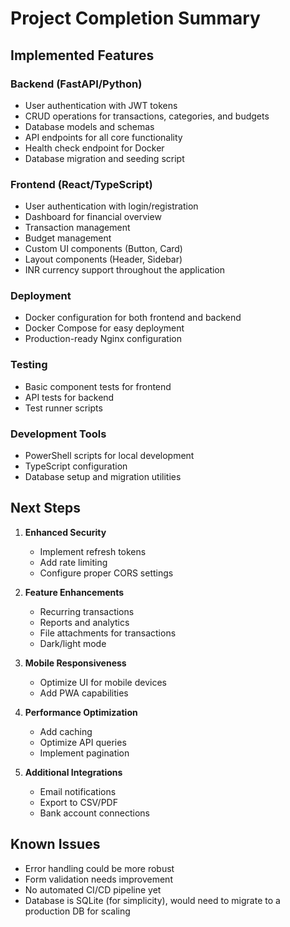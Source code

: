 # Project Completion Summary

## Implemented Features

### Backend (FastAPI/Python)
- User authentication with JWT tokens
- CRUD operations for transactions, categories, and budgets
- Database models and schemas
- API endpoints for all core functionality
- Health check endpoint for Docker
- Database migration and seeding script

### Frontend (React/TypeScript)
- User authentication with login/registration
- Dashboard for financial overview
- Transaction management
- Budget management
- Custom UI components (Button, Card)
- Layout components (Header, Sidebar)
- INR currency support throughout the application

### Deployment
- Docker configuration for both frontend and backend
- Docker Compose for easy deployment
- Production-ready Nginx configuration

### Testing
- Basic component tests for frontend
- API tests for backend
- Test runner scripts

### Development Tools
- PowerShell scripts for local development
- TypeScript configuration
- Database setup and migration utilities

## Next Steps

1. **Enhanced Security**
   - Implement refresh tokens
   - Add rate limiting
   - Configure proper CORS settings

2. **Feature Enhancements**
   - Recurring transactions
   - Reports and analytics
   - File attachments for transactions
   - Dark/light mode

3. **Mobile Responsiveness**
   - Optimize UI for mobile devices
   - Add PWA capabilities

4. **Performance Optimization**
   - Add caching
   - Optimize API queries
   - Implement pagination

5. **Additional Integrations**
   - Email notifications
   - Export to CSV/PDF
   - Bank account connections

## Known Issues

- Error handling could be more robust
- Form validation needs improvement
- No automated CI/CD pipeline yet
- Database is SQLite (for simplicity), would need to migrate to a production DB for scaling
